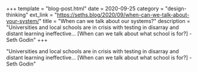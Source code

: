 +++
template = "blog-post.html"
date = 2020-09-25
category = "design-thinking"
ext_link = "https://seths.blog/2020/09/when-can-we-talk-about-your-system/"
title = "When can we talk about our systems?"
description = "Universities and local schools are in crisis with testing in disarray and distant learning ineffective… [When can we talk about what school is for?] - Seth Godin" 
+++

"Universities and local schools are in crisis with testing in disarray and distant learning ineffective… [When can we talk about what school is for?] - Seth Godin" 